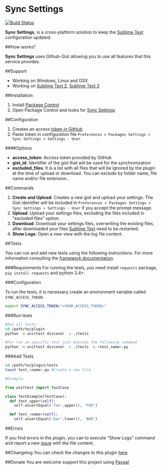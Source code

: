Sync Settings
===============

[![Build Status](https://travis-ci.org/mfuentesg/SyncSettings.svg?branch=master)](https://travis-ci.org/mfuentesg/SyncSettings)

**Sync Settings**, is a cross-platform solution to keep the [Sublime Text](http://sublimetext.com/) configuration updated.

##How works?

**Sync Settings** uses Github-Gist allowing you to use all features that this service provides.

##Support

* Working on Windows, Linux and OSX
* Working on [Sublime Text 2](http://sublimetext.com/2), [Sublime Text 3](http://sublimetext.com/3)

##Installation:

1. Install [Package Control](https://packagecontrol.io/installation)
2. Open Package Control and looks for [Sync Settings](https://packagecontrol.io/packages/Sync%20Settings)

##Configuration

1. Creates an access [token in GitHub](https://github.com/settings/tokens)
2. Paste token in configuration file `Preferences > Packages Settings > Sync Settings > Settings - User`

####Options

* **access_token**: Access token provided by GitHub
* **gist_id**: Identifier of the gist that will be used for the synchronization
* **excluded_files**: It is a list with all files that will be ignored by the plugin at the time of upload or download. You can exclude by folder name, file name and/or file extension..

##Commands

1. **Create and Upload**: Creates a new gist and upload your settings. The Gist identifier will be included in `Preferences > Packages Settings > Sync Settings > Settings - User` if you accept the prompt message. 
2. **Upload**: Upload your settings files, excluding the files included in "excluded files" option.
3. **Download**: Download your settings files, overwriting the existing files, after downloaded your files [Sublime Text](http://www.sublimetext.com) need to be restarted.
4. **Show Logs**: Open a new view with the log file content.

##Tests

You can run and add new tests using the following instructions. For more information consulting the [framework documentation](https://docs.python.org/3/library/unittest.html#module-unittest).

###Requirements
For running the tests, you need install `requests` package, `pip install requests` and python 3.4+.

###Configuration

To run the tests, it is necessary create an environment variable called `SYNC_ACCESS_TOKEN`.

```bash
export SYNC_ACCESS_TOKEN="<YOUR_ACCESS_TOKEN>"
```

###Run tests

```bash
#Run all tests
cd /path/to/plugin
python -m unittest discover -s ./tests

#For run an specific test just execute the following command
python -m unittest discover -s ./tests -p <test_name>.py
```

###Add Tests

```bash
cd /path/to/plugin/tests
touch test_<name>.py #Create a new file
```

```python
#Example:

from unittest import TestCase

class TestExample(TestCase):
  def test_upper(self):
    self.assertEqual('foo'.upper(), 'FOO')

  def test_<name>(self):
    self.assertEqual('bar'.lower(), 'BAR')
```

##Errors

If you find errors in the plugin, you can to execute "Show Logs" command and report a new [issue](https://github.com/mfuentesg/SyncSettings/issues/new) with the file content.

##Changelog
You can check the changes to this plugin [here](CHANGELOG.md)

##Donate
You are welcome support this project using [Paypal](https://www.paypal.com/cgi-bin/webscr?cmd=_s-xclick&hosted_button_id=7XCNSKK5W7DKJ)
